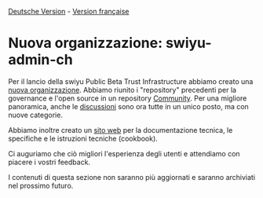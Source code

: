 [Deutsche Version](README.md) - [Version française](README-FR.md)

# Nuova organizzazione: swiyu-admin-ch

Per il lancio della swiyu Public Beta Trust Infrastructure abbiamo creato una [nuova organizzazione](https://github.com/swiyu-admin-ch). Abbiamo riunito i "repository" precedenti per la governance e l'open source in un repository [Community](https://github.com/swiyu-admin-ch/community). Per una migliore panoramica, anche le [discussioni](https://github.com/orgs/swiyu-admin-ch/discussions) sono ora tutte in un unico posto, ma con nuove categorie.

Abbiamo inoltre creato un [sito web](https://swiyu-admin-ch.github.io/) per la documentazione tecnica, le specifiche e le istruzioni tecniche (cookbook). 

Ci auguriamo che ciò migliori l'esperienza degli utenti e attendiamo con piacere i vostri feedback.

I contenuti di questa sezione non saranno più aggiornati e saranno archiviati nel prossimo futuro.
